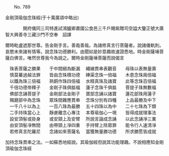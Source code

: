 ﻿　　No. 789

金剛頂瑜伽念珠經(于十萬廣頌中略出)

　　　　開府儀同三司特進試鴻臚卿肅國公食邑三千戶賜紫贈司空謚大鑒正號大廣智大興善寺三藏沙門不空奉　詔譯


爾時毗盧遮那世尊。告金剛手言。善哉善哉。為諸修真言行菩薩者。說諸儀軌則。哀愍未來諸有情等。說念珠功德勝利。由聞如是妙意趣故速證悉地。時金剛薩埵菩薩白佛言。唯然世尊我今為說之。爾時金剛薩埵菩薩而說偈言

　珠表菩薩之勝果　　于中間絕為斷漏
　繩線貫串表觀音　　母珠以表無量壽
　慎莫驀過越法罪　　皆由念珠積功德
　硨渠念珠一倍福　　木患念珠兩倍福
　以鐵為珠三倍福　　熟銅作珠四倍福
　水精真珠及諸寶　　此等念珠百倍福
　千倍功德帝釋子　　金剛子珠俱胝福
　蓮子念珠千俱胝　　菩提子珠無數福
　佛部念誦菩提子　　金剛部法金剛子
　寶部念誦以諸寶　　蓮花部珠用蓮子
　羯磨部中為念珠　　眾珠間雜應貫串
　念珠分別有四種　　上品最勝及中下
　一千八十以為上　　一百八珠為最勝
　五十四珠以為中　　二十七珠為下類
　二手持珠當心上　　靜慮離念心專注
　本尊瑜伽心一境　　皆得成就理事法
　設安頂髻或掛身　　或安頸上及安臂
　所說言論成念誦　　以此念誦凈三業
　由安頂髻凈無間　　由帶頸上凈四重
　手持臂上除眾罪　　能令行人速清凈
　若修真言陀羅尼　　念諸如來菩薩名
　當獲無量勝功德　　所求勝愿皆成就　

加持念珠貫串之法。一如蘇悉地經說。其瑜伽經但說其功能理趣。不說相應知金剛頂瑜伽念珠經
